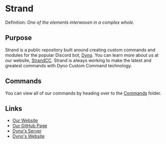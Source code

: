# Strand

Definition: *One of the elements interwoven in a complex whole.*

## Purpose
Strand is a public repository built around creating custom commands and modules for the popular Discord bot, [Dyno](https://dyno.gg). You can learn more about us at our website, [StrandCC](https://strandcc.tk). Strand is always working to make the latest and greatest commands with Dyno Custom Command technology.

## Commands
You can view all of our commands by heading over to the [Commands](https://github.com/Strand-Custom-Commands/Strand-Custom-Commands/tree/master/Commands) folder.

## Links
* [Our Website](https://strandcc.tk)
* [Our GitHub Page](https://github.com/Strand-Custom-Commands)
* [Dyno's Server](https://discord.gg/dyno)
* [Dyno's Website](https://dyno.gg)
